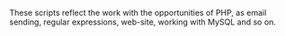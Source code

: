 These scripts reflect the work with the opportunities of PHP, as email sending, regular expressions, web-site, working with MySQL and so on. 
